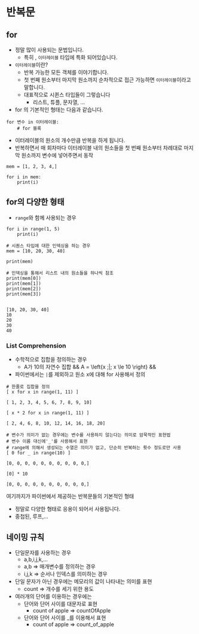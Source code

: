 # 반복문

## for 
- 정말 많이 사용되는 문법입니다.
  - 특히 , `이터레이블` 타입에 특화 되어있습니다.
- `이터레이블`이란?
  - 반복 가능한 모든 객체를 이야기합니다.
  - 첫 번째 원소부터 마지막 원소까지 순차적으로 접근 가능하면 `이터레이블`이라고 말합니다.
  - 대표적으로 시퀸스 타입들이 그렇습니다
    - 리스트, 튜플, 문자열, ...
- for 의 기본적인 형태는 다음과 같습니다.
```
for 변수 in 이터레이블:
    # for 블록
```
- 이터레이블의 원소의 개수만큼 반복을 하게 됩니다.
- 반복하면서 매 회차마다 이터레이블 내의 원소들을 첫 번째 원소부터 차례대로 마지막 원소까지 변수에 넣어주면서 동작
```
mem = [1, 2, 3, 4,]

for i in mem:
    print(i)
```

## for의 다양한 형태
- `range`와 함께 사용되는 경우

```
for i in range(1, 5)
    print(i)
```

```
# 시퀀스 타입에 대한 인덱싱을 하는 경우
mem = [10, 20, 30, 40]

print(mem)

# 인덱싱을 통해서 리스트 내의 원소들을 하나씩 참조
print(mem[0])
print(mem[1])
print(mem[2])
print(mem[3])


[10, 20, 30, 40]
10
20
30
40
```

### List Comprehension
- 수학적으로 집합을 정의하는 경우
  - A가 10의 자연수 집합
&&
  A = \left\{x \;|\; x \le 10 \right\}
&&
- 파이썬에서는 `|`를 제외하고 원소 x에 대해 for 사용해서 정의
```
# 한줄로 집합을 정의
[ x for x in range(1, 11) ]

[ 1, 2, 3, 4, 5, 6, 7, 8, 9, 10]
```
```
[ x * 2 for x in range(1, 11) ]

[ 2, 4, 6, 8, 10, 12, 14, 16, 18, 20]
```
```
# 변수가 의미가 없는 경우에는 변수를 사용하지 않는다는 의미로 암묵적인 표현법
# 변수 이름 대신에'_'를 사용해서 표현
# range에 의해서 생성되는 수열은 의미가 없고, 단순히 반복하는 횟수 정도로만 사용
[ 0 for _ in range(10) ] 

[0, 0, 0, 0, 0, 0, 0, 0, 0, 0,]
```
```
[0] * 10

[0, 0, 0, 0, 0, 0, 0, 0, 0, 0,]
```
여기까지가 파이썬에서 제공하는 반복문들의 기본적인 형태
- 정말로 다양한 형태로 응용이 되어서 사용됩니다.
- 중첩된, 루프,...

## 네이밍 규칙
- 단일문자를 사용하는 경우
  - a,b,i,j,k,...
  - a,b => 매개변수를 정의하는 경우
  - i,j,k => 순서나 인덱스를 의미하는 경우
- 단일 문자가 아닌 경우에는 메모리의 값이 나타내는 의미를 표현
  - count => 개수를 세기 위한 용도
- 여러개의 단어를 이용하는 경우에는
  - 단어와 단어 사이를 대문자로 표현
    - count of apple => countOfApple
  - 단어와 단어 사이를  _를  이용해서 표현
    - count of apple => count_of_apple

